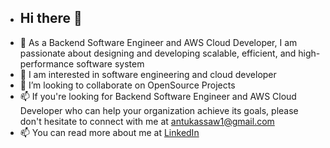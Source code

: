 - ##  Hi there 👋 
- 👋 As a Backend Software Engineer and AWS Cloud Developer, I am passionate about designing and developing scalable, efficient, and high-performance software system
- 🌱 I am interested in software engineering and cloud developer
- 💞️ I’m looking to collaborate on OpenSource Projects
- 📫 If you're looking for Backend Software Engineer and AWS Cloud Developer who can help your organization achieve its goals, please don't hesitate to connect with me at  antukassaw1@gmail.com
-  📫 You can read more about me at [LinkedIn](https://www.linkedin.com/in/antenehbizuneh/)


<!---
Anteneh2121/Anteneh2121 is a ✨ special ✨ repository because its `README.md` (this file) appears on your GitHub profile.
You can click the Preview link to take a look at your changes.
--->
